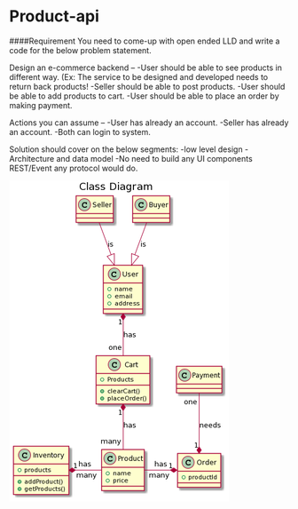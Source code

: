 # Product-api

####Requirement
You need to come-up with open ended LLD and write a code for the below problem statement.

 Design an e-commerce backend – 
   -User should be able to see products in different way. (Ex: The service to be designed and developed needs to return back products!
   -Seller should be able to post products. 
   -User should be able to add products to cart. 
   -User should be able to place an order by making payment. 

 Actions you can assume – 
  -User has already an account. 
  -Seller has already an account. 
  -Both can login to system. 

Solution should cover on the below segments:
  -low level design
  -Architecture and data model
  -No need to build any UI components REST/Event any protocol would do.


![Class Diagram](https://github.com/sachinpawar9322/product-api/blob/master/resources/ProductAPI_ClassDIagram.png?raw=true)
